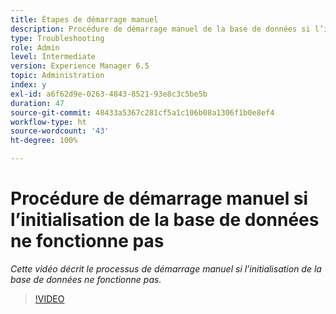 ```yaml
---
title: Étapes de démarrage manuel
description: Procédure de démarrage manuel de la base de données si l’initialisation de la base de données ne fonctionne pas
type: Troubleshooting
role: Admin
level: Intermediate
version: Experience Manager 6.5
topic: Administration
index: y
exl-id: a6f62d9e-0263-4843-8521-93e8c3c5be5b
duration: 47
source-git-commit: 48433a5367c281cf5a1c106b08a1306f1b0e8ef4
workflow-type: ht
source-wordcount: '43'
ht-degree: 100%

---
```


# Procédure de démarrage manuel si l’initialisation de la base de données ne fonctionne pas

*Cette vidéo décrit le processus de démarrage manuel si l’initialisation de la base de données ne fonctionne pas.*

>[!VIDEO](https://video.tv.adobe.com/v/3436271?quality=12&learn=on&captions=fre_fr)
